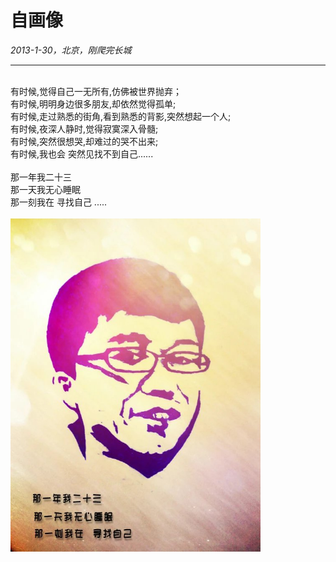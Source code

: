# 自画像
*2013-1-30，北京，刚爬完长城*
******

<br/>
有时候,觉得自己一无所有,仿佛被世界抛弃；<br/>
有时候,明明身边很多朋友,却依然觉得孤单;<br/>
有时候,走过熟悉的街角,看到熟悉的背影,突然想起一个人;<br/>
有时候,夜深人静时,觉得寂寞深入骨髓;<br/>
有时候,突然很想哭,却难过的哭不出来;<br/>
有时候,我也会 突然见找不到自己......<br/>
<br/>
那一年我二十三<br/>
那一天我无心睡眠<br/>
那一刻我在 寻找自己 .....<br/>
<br/>

<img src="./../image/zhx01.jpeg" width="400px">